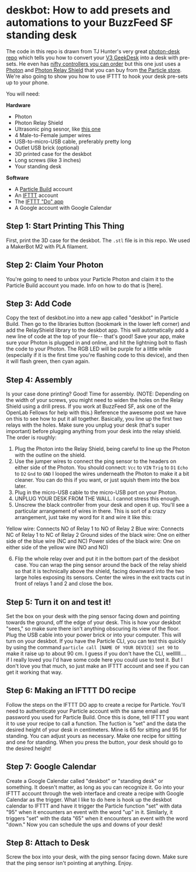 # deskbot: How to add presets and automations to your BuzzFeed SF standing desk

The code in this repo is drawn from TJ Hunter's very great [photon-desk repo](https://github.com/Hypnopompia/photon-desk) which tells you how to convert your [V3 GeekDesk](http://www.geekdesk.com/geekdesk-v3-frame-only) into a desk with pre-sets. He even has [nifty controllers you can order](https://www.tindie.com/products/TJ_Hunter/photon-geekdesk-controller/) but this one just uses a [Photon](https://docs.particle.io/datasheets/photon-datasheet/) and [Photon Relay Shield](https://docs.particle.io/datasheets/photon-shields/#relay-shield) that you can buy from [the Particle store](http://store.particle.io). We're also going to show you how to use IFTTT to hook your desk pre-sets up to your phone.

You will need:

**Hardware**
- Photon
- Photon Relay Shield
- Ultrasonic ping sesnor, like [this one](http://www.amazon.com/SainSmart-HC-SR04-Ranging-Detector-Distance/dp/B004U8TOE6/ref=sr_1_1?ie=UTF8&qid=1455050855&sr=8-1&keywords=hc+sro4)
- 4 Male-to-Female jumper wires
- USB-to-micro-USB cable, preferably pretty long
- Outlet USB brick (optional)
- 3D printed case for the deskbot
- Long screws (like 3 inches)
- Your standing desk

**Software**
- A [Particle Build](http://build.particle.io) account
- An [IFTTT](https://ifttt.com) account
- The [IFTTT "Do" app](https://ifttt.com/products/do/button)
- A Google account with Google Calendar

## Step 1: Start Printing This Thing
First, print the 3D case for the deskbot. The `.stl` file is in this repo. We used a MakerBot M2 with PLA filament.

## Step 2: Claim Your Photon
You're going to need to unbox your Particle Photon and claim it to the Particle Build account you made. Info on how to do that is [here].

## Step 3: Add Code
Copy the text of deskbot.ino into a new app called "deskbot" in Particle Build. Then go to the libraries button (bookmark in the lower left corner) and add the RelayShield library to the deskbot app. This will automatically add a new line of code at the top of your file-- that's good! Save your app, make sure your Photon is plugged in and online, and hit the lightning bolt to flash the code to your Photon. The RGB LED will be purple for a little while (especially if it is the first time you're flashing code to this device), and then it will flash green, then cyan again.

## Step 4: Assembly
Is your case done printing? Good! Time for assembly.
(NOTE: Depending on the width of your screws, you might need to widen the holes on the Relay Shield using a drill press. If you work at BuzzFeed SF, ask one of the OpenLab Fellows for help with this.)
Reference the awesome post we have on this to see how to put it all together. Basically, you line up the first two relays with the holes. Make sure you unplug your desk (that's super important) before plugging anything from your desk into the relay shield. The order is roughly:

1) Plug the Photon into the Relay Shield, being careful to line up the Photon with the outline on the shield.
2) Use the jumper wires to connect the ping sensor to the headers on either side of the Photon. You should connect:
`Vcc` to `VIN`
`Trig` to `D1`
`Echo` to `D2`
`Gnd` to `GND`
I looped the wires underneath the Photon to make it a bit cleaner. You can do this if you want, or just squish them into the box later.
3) Plug in the micro-USB cable to the micro-USB port on your Photon.
4) UNPLUG YOUR DESK FROM THE WALL. I cannot stress this enough.
5) Unscrew the black controller from your desk and open it up. You'll see a particular arrangement of wires in there. This is sort of a crazy arrangement, just take my word for it and wire it like this:

Yellow wire: Connects NO of Relay 1 to NO of Relay 2
Blue wire: Connects NC of Relay 1 to NC of Relay 2
Ground sides of the black wire: One on either side of the blue wire (NC and NC)
Power sides of the black wire: One on either side of the yellow wire (NO and NO)

6) Flip the whole relay over and put it in the bottom part of the deskbot case. You can wrap the ping sensor around the back of the relay shield so that it is technically above the shield, facing downward into the two large holes exposing its sensors. Center the wires in the exit tracts cut in front of relays 1 and 2 and close the box.

## Step 5: Turn it on and test it!
Set the box on your desk with the ping sensor facing down and pointing towards the ground, off the edge of your desk. This is how your deskbot "sees," so make sure there isn't anything obscuring its view of the floor.
Plug the USB cable into your power brick or into your computer. This will turn on your deskbot.
If you have the Particle CLI, you can test this quickly by using the command `particle call [NAME OF YOUR DEVICE] set 90` to make it raise up to about 90 cm.
I guess if you don't have the CLI, wellllll.... if I really loved you I'd have some code here you could use to test it. But I don't love you that much, so just make an IFTTT account and see if you can get it working that way.

## Step 6: Making an IFTTT DO recipe
Follow the steps on the IFTTT DO app to create a recipe for Particle. You'll need to authenticate your Particle account with the same email and password you used for Particle Build. Once this is done, tell IFTTT you want it to use your recipe to call a function. The fuction is "set" and the data the desired height of your desk in centimeters. Mine is 65 for sitting and 95 for standing. You can adjust yours as necessary. Make one recipe for sitting and one for standing. When you press the button, your desk should go to the desired height!

## Step 7: Google Calendar
Create a Google Calendar called "deskbot" or "standing desk" or something. It doesn't matter, as long as you can recognize it. Go into your IFTTT account through the web interface and create a recipe with Google Calendar as the trigger. What I like to do here is hook up the deskbot calendar to IFTTT and have it trigger the Particle function "set" with data "95" when it encounters an event with the word "up" in it. Similarly, it triggers "set" with the data "65" when it encounters an event with the word "down." Now you can schedule the ups and downs of your desk!

## Step 8: Attach to Desk
Screw the box into your desk, with the ping sensor facing down. Make sure that the ping sensor isn't pointing at anything. Enjoy.
